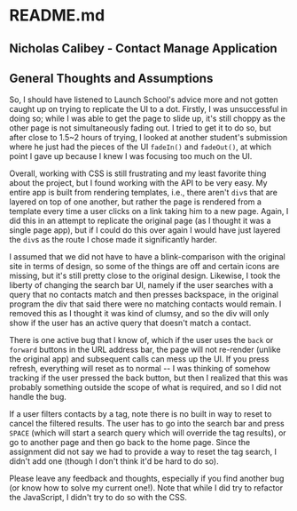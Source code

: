 # README.md
Nicholas Calibey - Contact Manage Application
---
## General Thoughts and Assumptions
So, I should have listened to Launch School's advice more and not gotten caught up on trying to replicate the UI to a dot. Firstly, I was unsuccessful in doing so; while I was able to get the page to slide up, it's still choppy as the other page is not simultaneously fading out. I tried to get it to do so, but after close to 1.5~2 hours of trying, I looked at another student's submission where he just had the pieces of the UI `fadeIn()` and `fadeOut()`, at which point I gave up because I knew I was focusing too much on the UI.

Overall, working with CSS is still frustrating and my least favorite thing about the project, but I found working with the API to be very easy. My entire app is built from rendering templates, i.e., there aren't `div`s that are layered on top of one another, but rather the page is rendered from a template every time a user clicks on a link taking him to a new page. Again, I did this in an attempt to replicate the original page (as I thought it was a single page app), but if I could do this over again I would have just layered the `div`s as the route I chose made it significantly harder.

I assumed that we did not have to have a blink-comparison with the original site in terms of design, so some of the things are off and certain icons are missing, but it's still pretty close to the original design. Likewise, I took the liberty of changing the search bar UI, namely if the user searches with a query that no contacts match and then presses backspace, in the original program the div that said there were no matching contacts would remain. I removed this as I thought it was kind of clumsy, and so the div will only show if the user has an active query that doesn't match a contact.

There is one active bug that I know of, which if the user uses the `back` or `forward` buttons in the URL address bar, the page will not re-render (unlike the original app) and subsequent calls can mess up the UI. If you press refresh, everything will reset as to normal -- I was thinking of somehow tracking if the user pressed the back button, but then I realized that this was probably something outside the scope of what is required, and so I did not handle the bug.

If a user filters contacts by a tag, note there is no built in way to reset to cancel the filtered results. The user has to go into the search bar and press `SPACE` (which will start a search query which will override the tag results), or go to another page and then go back to the home page. Since the assignment did not say we had to provide a way to reset the tag search, I didn't add one (though I don't think it'd be hard to do so).

Please leave any feedback and thoughts, especially if you find another bug (or know how to solve my current one!). Note that while I did try to refactor the JavaScript, I didn't try to do so with the CSS.
